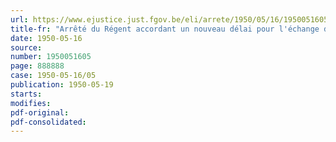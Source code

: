 ```yaml
---
url: https://www.ejustice.just.fgov.be/eli/arrete/1950/05/16/1950051605/justel
title-fr: "Arrêté du Régent accordant un nouveau délai pour l'échange des billets de 5, de 10 francs et de certains billets de 50 francs"
date: 1950-05-16
source:
number: 1950051605
page: 888888
case: 1950-05-16/05
publication: 1950-05-19
starts:
modifies:
pdf-original:
pdf-consolidated:
---
```


